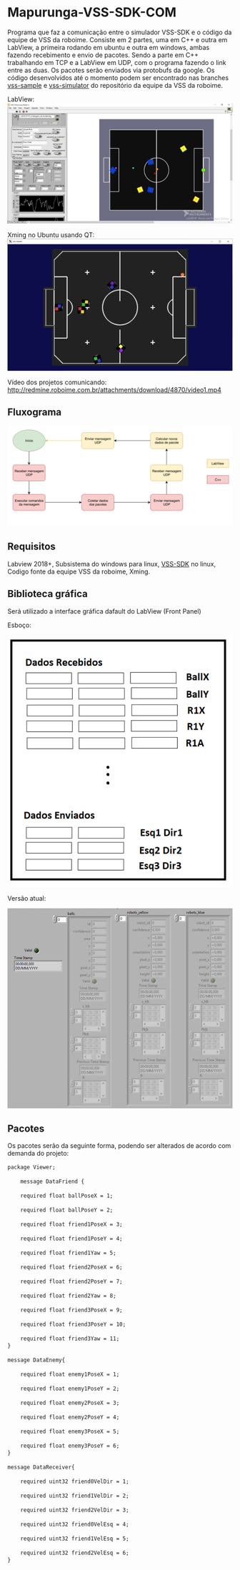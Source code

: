 # Mapurunga-VSS-SDK-COM

Programa que faz a comunicação entre o simulador VSS-SDK e o código da equipe de VSS da roboime. Consiste em 2 partes, uma em C++ e outra em LabView, a primeira rodando em ubuntu e outra em windows, ambas fazendo recebimento e envio de pacotes. Sendo a parte em C++ trabalhando em TCP e a LabView em UDP, com o programa fazendo o link entre as duas. Os pacotes serão enviados via protobufs da google. Os código desenvolvidos até o momento podem ser encontrado nas branches [vss-sample](https://github.com/roboime/VSS/tree/vss-sample) e [vss-simulator](https://github.com/roboime/VSS/tree/vss-simulator) do repositório da equipe da VSS da roboime.

LabView:
![](/img/img3.PNG)

Xming no Ubuntu usando QT:
![](/img/img2.PNG)

Vídeo dos projetos comunicando:
http://redmine.roboime.com.br/attachments/download/4870/video1.mp4

## Fluxograma
![](/img/img6.PNG)
## Requisitos
Labview 2018+,
Subsistema do windows para linux,
[VSS-SDK](https://vss-sdk.github.io/book/general.html) no linux,
Codigo fonte da equipe VSS da roboime,
Xming.

## Biblioteca gráfica

Será utilizado a interface gráfica dafault do LabView (Front Panel)

Esboço:

![](/img/img5.png)

Versão atual:

![](/img/img4.PNG)

## Pacotes

Os pacotes serão da seguinte forma, podendo ser alterados de acordo com demanda do projeto:

	package Viewer;

		message DataFriend {
	
		required float ballPoseX = 1;
	
		required float ballPoseY = 2;
	
		required float friend1PoseX = 3;
	
		required float friend1PoseY = 4;
	
		required float friend1Yaw = 5;
	
		required float friend2PoseX = 6;
	
		required float friend2PoseY = 7;
	
		required float friend2Yaw = 8;
	
		required float friend3PoseX = 9;
	
		required float friend3PoseY = 10;
	
		required float friend3Yaw = 11;
	}

	message DataEnemy{
	
		required float enemy1PoseX = 1;
	
		required float enemy1PoseY = 2;
	
		required float enemy2PoseX = 3;
	
		required float enemy2PoseY = 4;
	
		required float enemy3PoseX = 5;
	
		required float enemy3PoseY = 6;
	}

	message DataReceiver{
	
		required uint32 friend0VelDir = 1;
	
		required uint32 friend1VelDir = 2;
	
		required uint32 friend2VelDir = 3;
	
		required uint32 friend0VelEsq = 4;
	
		required uint32 friend1VelEsq = 5;
	
		required uint32 friend2VelEsq = 6;
	}
